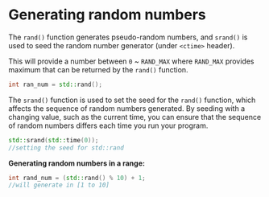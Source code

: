 # Generating random numbers

The `rand()` function generates pseudo-random numbers, and `srand()` is used to seed the random number generator (under `<ctime>` header). 

This will provide a number between `0` ~ `RAND_MAX` where `RAND_MAX` provides maximum that can be returned by the `rand()` function.

```cpp
int ran_num = std::rand();
```

The `srand()` function is used to set the seed for the `rand()` function, which affects the sequence of random numbers generated. By seeding with a changing value, such as the current time, you can ensure that the sequence of random numbers differs each time you run your program.

```cpp
std::srand(std::time(0));
//setting the seed for std::rand
```

**Generating random numbers in a range:**

```cpp
int rand_num = (std::rand() % 10) + 1; 
//will generate in [1 to 10]
```